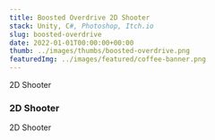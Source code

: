```yaml
---
title: Boosted Overdrive 2D Shooter
stack: Unity, C#, Photoshop, Itch.io
slug: boosted-overdrive
date: 2022-01-01T00:00:00+00:00
thumb: ../images/thumbs/boosted-overdrive.png
featuredImg: ../images/featured/coffee-banner.png
---
```


2D Shooter

### 2D Shooter

2D Shooter
